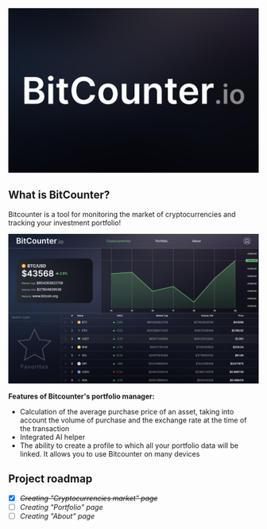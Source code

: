 <img src="./static/Banner.png"/>

## What is BitCounter?

Bitcounter is a tool for monitoring the market of cryptocurrencies and tracking your investment portfolio!

<img src="./static/Market page.png" width="622.5px"/>

**Features of Bitcounter's portfolio manager:**

- Calculation of the average purchase price of an asset, taking into account the volume of purchase and the exchange rate at the time of the transaction
- Integrated AI helper
- The ability to create a profile to which all your portfolio data will be linked. It allows you to use Bitcounter on many devices

## Project roadmap

- [x] ~~_Creating "Cryptocurrencies market" page_~~
- [ ] _Creating "Portfolio" page_
- [ ] _Creating "About" page_

